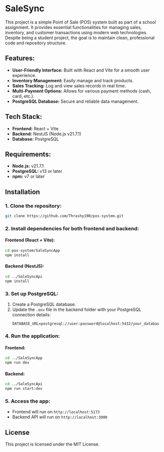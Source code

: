 # SaleSync

This project is a simple Point of Sale (POS) system built as part of a school assignment. It provides essential functionalities for managing sales, inventory, and customer transactions using modern web technologies. Despite being a student project, the goal is to maintain clean, professional code and repository structure.

## Features:

- **User-Friendly Interface:** Built with React and Vite for a smooth user experience.
- **Inventory Management:** Easily manage and track products.
- **Sales Tracking:** Log and view sales records in real time.
- **Multi-Payment Options:** Allows for various payment methods (cash, card, etc.).
- **PostgreSQL Database:** Secure and reliable data management.

## Tech Stack:

- **Frontend:** React + Vite
- **Backend:** NestJS (Node.js v21.7.1)
- **Database:** PostgreSQL

## Requirements:

- **Node.js:** v21.7.1
- **PostgreSQL:** v13 or later
- **npm:** v7 or later

## Installation

### 1. Clone the repository:

```bash
git clone https://github.com/Thrashy190/pos-system.git
```

### 2. Install dependencies for both frontend and backend:

#### Frontend (React + Vite):

```bash
cd pos-system/SaleSyncApp
npm install
```

#### Backend (NestJS):

```bash
cd ../SaleSyncApi
npm install
```

### 3. Set up PostgreSQL:

1. Create a PostgreSQL database.
2. Update the `.env` file in the backend folder with your PostgreSQL connection details:
   ```env
   DATABASE_URL=postgresql://user:password@localhost:5432/your_database
   ```

### 4. Run the application:

#### Frontend:

```bash
cd ../SaleSyncApp
npm run dev
```

#### Backend:

```bash
cd ../SaleSyncApi
npm run start:dev
```

### 5. Access the app:

- Frontend will run on `http://localhost:5173`
- Backend API will run on `http://localhost:3000`

## License

This project is licensed under the MIT License.
